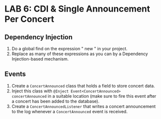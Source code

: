 # LAB 6: CDI & Single Announcement Per Concert

## Dependency Injection

1. Do a global find on the expression " new " in your project.
2. Replace as many of these expressions as you can by a Dependency Injection-based mechanism.

## Events

1. Create a `ConcertAnnounced` class that holds a field to store concert data.
2. Inject this class with `@Inject Event<ConcertAnnounced> concertAnnounced` in a suitable location (make sure to fire this event after a concert has been added to the database).
3. Create a `ConcertAnnouncedListener` that writes a concert announcement to the log whenever a `ConcertAnnounced` event is received.